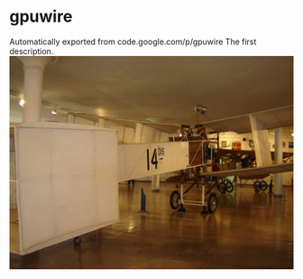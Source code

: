 # gpuwire
Automatically exported from code.google.com/p/gpuwire
The first description.
![](plane.bmp)